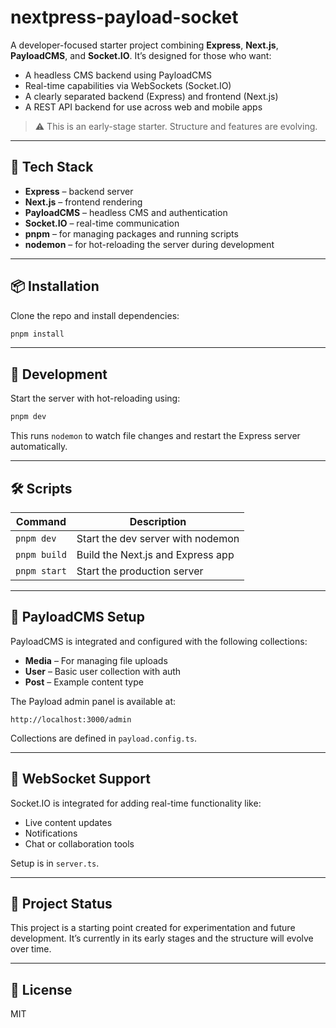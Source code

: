 # nextpress-payload-socket

A developer-focused starter project combining **Express**, **Next.js**, **PayloadCMS**, and **Socket.IO**. It’s designed for those who want:

- A headless CMS backend using PayloadCMS
- Real-time capabilities via WebSockets (Socket.IO)
- A clearly separated backend (Express) and frontend (Next.js)
- A REST API backend for use across web and mobile apps

> ⚠️ This is an early-stage starter. Structure and features are evolving.

---

## 🔧 Tech Stack

- **Express** – backend server
- **Next.js** – frontend rendering
- **PayloadCMS** – headless CMS and authentication
- **Socket.IO** – real-time communication
- **pnpm** – for managing packages and running scripts
- **nodemon** – for hot-reloading the server during development

---

## 📦 Installation

Clone the repo and install dependencies:

```bash
pnpm install
```

---

## 🚀 Development

Start the server with hot-reloading using:

```bash
pnpm dev
```

This runs `nodemon` to watch file changes and restart the Express server automatically.

---

## 🛠 Scripts

| Command        | Description                       |
| -------------- | --------------------------------- |
| `pnpm dev`     | Start the dev server with nodemon |
| `pnpm build`   | Build the Next.js and Express app |
| `pnpm start`   | Start the production server       |

---

## 🧠 PayloadCMS Setup

PayloadCMS is integrated and configured with the following collections:

- **Media** – For managing file uploads
- **User** – Basic user collection with auth
- **Post** – Example content type

The Payload admin panel is available at:  
```
http://localhost:3000/admin
```

Collections are defined in `payload.config.ts`.

---

## 📡 WebSocket Support

Socket.IO is integrated for adding real-time functionality like:

- Live content updates
- Notifications
- Chat or collaboration tools

Setup is in `server.ts`.

---

## 📁 Project Status

This project is a starting point created for experimentation and future development. It’s currently in its early stages and the structure will evolve over time.

---

## 📄 License

MIT
